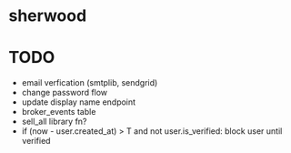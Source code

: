 # sherwood

# TODO
- email verfication (smtplib, sendgrid)
- change password flow
- update display name endpoint
- broker_events table
- sell_all library fn?
- if (now - user.created_at) > T and not user.is_verified: block user until verified
